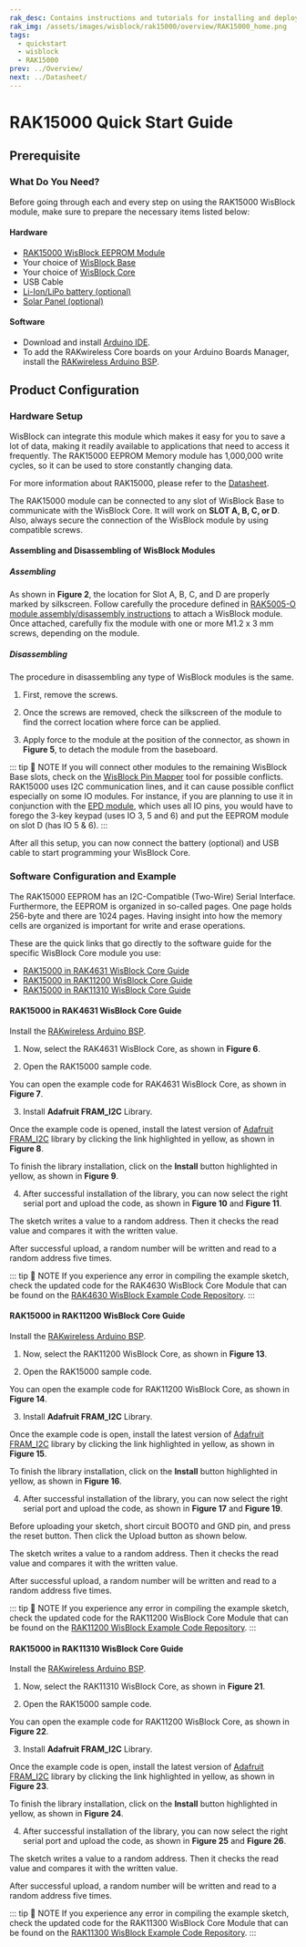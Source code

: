 ```yaml
---
rak_desc: Contains instructions and tutorials for installing and deploying your RAK15000. Instructions are written in a detailed and step-by-step manner for an easier experience in setting up your device. Aside from the hardware configuration, it also contains a software setup that includes detailed example codes that will help you get started.
rak_img: /assets/images/wisblock/rak15000/overview/RAK15000_home.png
tags:
  - quickstart
  - wisblock
  - RAK15000
prev: ../Overview/ 
next: ../Datasheet/ 
---
```


# RAK15000 Quick Start Guide

## Prerequisite

### What Do You Need?

Before going through each and every step on using the RAK15000 WisBlock module, make sure to prepare the necessary items listed below:

#### Hardware

- [RAK15000 WisBlock EEPROM Module](https://store.rakwireless.com/collections/wisblock-storage/products/wisblock-eeprom-module-rak15000)
- Your choice of [WisBlock Base](https://store.rakwireless.com/collections/wisblock-base) 
- Your choice of [WisBlock Core](https://store.rakwireless.com/collections/wisblock-core)
- USB Cable
- [Li-Ion/LiPo battery (optional)](https://store.rakwireless.com/products/battery-connector-cable)
- [Solar Panel (optional)](https://store.rakwireless.com/products/solar-panel-connector-cable)

#### Software

- Download and install [Arduino IDE](https://www.arduino.cc/en/Main/Software).
- To add the RAKwireless Core boards on your Arduino Boards Manager, install the [RAKwireless Arduino BSP](https://github.com/RAKWireless/RAKwireless-Arduino-BSP-Index).

## Product Configuration

### Hardware Setup

WisBlock can integrate this module which makes it easy for you to save a lot of data, making it readily available to applications that need to access it frequently. The RAK15000 EEPROM Memory module has 1,000,000 write cycles, so it can be used to store constantly changing data.

For more information about RAK15000, please refer to the [Datasheet](../Datasheet/).

The RAK15000 module can be connected to any slot of WisBlock Base to communicate with the WisBlock Core. It will work on **SLOT A, B, C, or D**. Also, always secure the connection of the WisBlock module by using compatible screws.

<rk-img
  src="/assets/images/wisblock/rak15000/quickstart/rak15000_mounting.png"
  width="70%"
  caption="RAK15000 connection to WisBlock Base"
/>

#### Assembling and Disassembling of WisBlock Modules

##### Assembling

As shown in **Figure 2**, the location for Slot A, B, C, and D are properly marked by silkscreen. Follow carefully the procedure defined in [RAK5005-O module assembly/disassembly instructions](https://docs.rakwireless.com/Knowledge-Hub/Learn/RAK5005-O-Baseboard-Installation-Guide/) to attach a WisBlock module. Once attached, carefully fix the module with one or more M1.2 x 3&nbsp;mm screws, depending on the module.

<rk-img
  src="/assets/images/wisblock/rak15000/quickstart/wisblock-sensor-silkscreen.png"
  width="70%"
  caption="Sensor connection to WisBlock Base"
/>

##### Disassembling

The procedure in disassembling any type of WisBlock modules is the same. 

1. First, remove the screws.  

<rk-img
  src="/assets/images/wisblock/rak15000/quickstart/removing-screws.png"
  width="70%"
  caption="Removing screws from the WisBlock module"
/>

2. Once the screws are removed, check the silkscreen of the module to find the correct location where force can be applied.

<rk-img
  src="/assets/images/wisblock/rak15000/quickstart/detaching-silkscreen.png"
  width="70%"
  caption="Detaching silkscreen on the WisBlock module"
/>

3. Apply force to the module at the position of the connector, as shown in **Figure 5**, to detach the module from the baseboard.

<rk-img
  src="/assets/images/wisblock/rak15000/quickstart/detaching-module.png"
  width="70%"
  caption="Applying even forces on the proper location of a WisBlock module"
/>

::: tip 📝 NOTE
If you will connect other modules to the remaining WisBlock Base slots, check on the [WisBlock Pin Mapper](https://docs.rakwireless.com/Knowledge-Hub/Pin-Mapper/) tool for possible conflicts. RAK15000 uses I2C communication lines, and it can cause possible conflict especially on some IO modules. For instance, if you are planning to use it in conjunction with the [EPD module](https://store.rakwireless.com/products/wisblock-epd-module-rak14000?utm_source=WisBlockRAK14000&utm_medium=Document&utm_campaign=BuyFromStore), which uses all IO pins, you would have to forego the 3-key keypad (uses IO 3, 5 and 6) and put the EEPROM module on slot D (has IO 5 & 6).
:::

After all this setup, you can now connect the battery (optional) and USB cable to start programming your WisBlock Core.

### Software Configuration and Example

The RAK15000 EEPROM has an I2C-Compatible (Two-Wire) Serial Interface. Furthermore, the EEPROM is organized in so-called pages. One page holds 256-byte and there are 1024 pages. Having insight into how the memory cells are organized is important for write and erase operations.


These are the quick links that go directly to the software guide for the specific WisBlock Core module you use:

- [RAK15000 in RAK4631 WisBlock Core Guide](/Product-Categories/WisBlock/RAK15000/Quickstart/#rak15000-in-rak4631-wisblock-core-guide)
- [RAK15000 in RAK11200 WisBlock Core Guide](/Product-Categories/WisBlock/RAK15000/Quickstart/#rak15000-in-rak11200-wisblock-core-guide)
- [RAK15000 in RAK11310 WisBlock Core Guide](/Product-Categories/WisBlock/RAK15000/Quickstart/#rak15000-in-rak11310-wisblock-core-guide)

#### RAK15000 in RAK4631 WisBlock Core Guide

Install the [RAKwireless Arduino BSP](https://github.com/RAKWireless/RAKwireless-Arduino-BSP-Index).

1. Now, select the RAK4631 WisBlock Core, as shown in **Figure 6**.

<rk-img
  src="/assets/images/wisblock/rak15000/quickstart/rak4631_board.png"
  width="100%"
  caption="Selecting RAK4631 as the WisBlock Core"
/>


2. Open the RAK15000 sample code.

You can open the example code for RAK4631 WisBlock Core, as shown in **Figure 7**.

<rk-img
  src="/assets/images/wisblock/rak15000/quickstart/rak4631_rak15000.png"
  width="100%"
  caption="Opening the RAK15000 example code for the RAK4631 WisBlock Core"
/>

3. Install **Adafruit FRAM_I2C** Library.

Once the example code is opened, install the latest version of [Adafruit FRAM_I2C](https://github.com/adafruit/Adafruit_FRAM_I2C) library by clicking the link highlighted in yellow, as shown in **Figure 8**.

<rk-img
  src="/assets/images/wisblock/rak15000/quickstart/rak4631_lib.png"
  width="100%"
  caption="Opening Adafruit EEPROM library"
/>

To finish the library installation, click on the **Install** button highlighted in yellow, as shown in **Figure 9**.
<rk-img
  src="/assets/images/wisblock/rak15000/quickstart/rak4631_adafruit_eeprom.png"
  width="100%"
  caption="Installing the Adafruit EEPROM library"
/>

4. After successful installation of the library, you can now select the right serial port and upload the code, as shown in **Figure 10** and **Figure 11**.

<rk-img
  src="/assets/images/wisblock/rak15000/quickstart/rak4631_select_port.png"
  width="100%"
  caption="Selecting the correct Serial Port"
/>

<rk-img
  src="/assets/images/wisblock/rak15000/quickstart/rak4631_upload.png"
  width="100%"
  caption="Uploading the RAK15000 example code"
/>

The sketch writes a value to a random address. Then it checks the read value and compares it with the written value.

After successful upload, a random number will be written and read to a random address five times.

<rk-img
  src="/assets/images/wisblock/rak15000/quickstart/rak4630_logs.png"
  width="90%"
  caption="RAK15000 example code logs"
/>


::: tip 📝 NOTE
If you experience any error in compiling the example sketch, check the updated code for the RAK4630 WisBlock Core Module that can be found on the [RAK4630 WisBlock Example Code Repository](https://github.com/RAKWireless/WisBlock/tree/master/examples/common/sensors/RAK15000_EEPROM_AT24C02).
:::

#### RAK15000 in RAK11200 WisBlock Core Guide

Install the [RAKwireless Arduino BSP](https://github.com/RAKWireless/RAKwireless-Arduino-BSP-Index).

1. Now, select the RAK11200 WisBlock Core, as shown in **Figure 13**.

<rk-img
  src="/assets/images/wisblock/rak15000/quickstart/rak11200_board.png"
  width="100%"
  caption="Selecting RAK11200 as the WisBlock Core"
/>

2. Open the RAK15000 sample code.

You can open the example code for RAK11200 WisBlock Core, as shown in **Figure 14**.

<rk-img
  src="/assets/images/wisblock/rak15000/quickstart/rak11200_rak15000.png"
  width="100%"
  caption="Opening the RAK15000 example code for the RAK4631 WisBlock Core"
/>

3. Install **Adafruit FRAM_I2C** Library.

Once the example code is open, install the latest version of [Adafruit FRAM_I2C](https://github.com/adafruit/Adafruit_FRAM_I2C) library by clicking the link highlighted in yellow, as shown in **Figure 15**.

<rk-img
  src="/assets/images/wisblock/rak15000/quickstart/rak11200_lib.png"
  width="100%"
  caption="Opening the Adafruit EEPROM library"
/>

To finish the library installation, click on the **Install** button highlighted in yellow, as shown in **Figure 16**.
<rk-img
  src="/assets/images/wisblock/rak15000/quickstart/rak11200_adafruit_eeprom.png"
  width="100%"
  caption="Installing the Adafruit EEPROM library"
/>

4. After successful installation of the library, you can now select the right serial port and upload the code, as shown in **Figure 17** and **Figure 19**.

<rk-img
  src="/assets/images/wisblock/rak15000/quickstart/rak11200_select_port.png"
  width="100%"
  caption="Selecting the correct Serial Port"
/>

Before uploading your sketch, short circuit BOOT0 and GND pin, and press the reset button. Then click the Upload button as shown below.

<rk-img
  src="/assets/images/wisblock/rak11200/quickstart/rak11200-Boot0-for-flashing.png"
  width="50%"
  caption="Force ESP32 Download mode"
/>

<rk-img
  src="/assets/images/wisblock/rak15000/quickstart/rak11200_upload.png"
  width="100%"
  caption="Uploading the RAK15000 example code"
/>

The sketch writes a value to a random address. Then it checks the read value and compares it with the written value.

After successful upload, a random number will be written and read to a random address five times.

<rk-img
  src="/assets/images/wisblock/rak15000/quickstart/rak11200_logs.png"
  width="90%"
  caption="RAK15000 example code logs"
/>

::: tip 📝 NOTE
If you experience any error in compiling the example sketch, check the updated code for the RAK11200 WisBlock Core Module that can be found on the [RAK11200 WisBlock Example Code Repository](https://github.com/RAKWireless/WisBlock/tree/master/examples/common/sensors/RAK15000_EEPROM_AT24C02).
:::


#### RAK15000 in RAK11310 WisBlock Core Guide

Install the [RAKwireless Arduino BSP](https://github.com/RAKWireless/RAKwireless-Arduino-BSP-Index).

1. Now, select the RAK11310 WisBlock Core, as shown in **Figure 21**.

<rk-img
  src="/assets/images/wisblock/rak15000/quickstart/rak11300_board.png"
  width="100%"
  caption="Selecting RAK11310 as the WisBlock Core"
/>

2. Open the RAK15000 sample code.

You can open the example code for RAK11200 WisBlock Core, as shown in **Figure 22**.

<rk-img
  src="/assets/images/wisblock/rak15000/quickstart/rak11300_rak15000.png"
  width="100%"
  caption="Opening the RAK15000 example code for the RAK4631 WisBlock Core"
/>

3. Install **Adafruit FRAM_I2C** Library.

Once the example code is open, install the latest version of [Adafruit FRAM_I2C](https://github.com/adafruit/Adafruit_FRAM_I2C) library by clicking the link highlighted in yellow, as shown in **Figure 23**.

<rk-img
  src="/assets/images/wisblock/rak15000/quickstart/rak11200_adafruit_eeprom.png"
  width="100%"
  caption="Opening the Adafruit EEPROM library"
/>

To finish the library installation, click on the **Install** button highlighted in yellow, as shown in **Figure 24**.
<rk-img
  src="/assets/images/wisblock/rak15000/quickstart/rak11200_lib.png"
  width="100%"
  caption="Installing the Adafruit EEPROM library"
/>

4. After successful installation of the library, you can now select the right serial port and upload the code, as shown in **Figure 25** and **Figure 26**.

<rk-img
  src="/assets/images/wisblock/rak15000/quickstart/rak11300_select_port.png"
  width="100%"
  caption="Selecting the correct Serial Port"
/>

<rk-img
  src="/assets/images/wisblock/rak15000/quickstart/rak11300_upload.png"
  width="100%"
  caption="Uploading the RAK15000 example code"
/>

The sketch writes a value to a random address. Then it checks the read value and compares it with the written value.

After successful upload, a random number will be written and read to a random address five times.

<rk-img
  src="/assets/images/wisblock/rak15000/quickstart/rak11300_logs.png"
  width="90%"
  caption="RAK15000 example code logs"
/>

::: tip 📝 NOTE
If you experience any error in compiling the example sketch, check the updated code for the RAK11300 WisBlock Core Module that can be found on the [RAK11300 WisBlock Example Code Repository](https://github.com/RAKWireless/WisBlock/tree/master/examples/common/sensors/RAK15000_EEPROM_AT24C02).
:::

<!-- checking how to import the project to platformio

#### PlatformIO Setup (optional)

1. Install the original PlatformIO platform as showing in [PlatformIO First Install](https://github.com/RAKWireless/WisBlock/blob/master/PlatformIO/README.md#first-install) section.

- For WisBlock Core RAK4631 install **Nordic nRF52** platform
- For WisBlock Core RAK11200 install **Espressif 32** platform
- For WisBlock Core RAK11310 install **Raspberry Pi RP2040** platform

2. Open a project example that uses the new installed platform.

Launch Visual Studio Code and select PlatformIO PIO Home.

On **PIO Home** click on **Project Examples**.

Choose **arduino-blink** project then click on **Import** button.

<rk-img
  src="/assets/images/wisblock/rak14002/quickstart/rp2040_arduino_blink.png"
  width="50%"
  caption="Import arduino-blink project"
/>

Click **Yes** button on trust window.

<rk-img
  src="/assets/images/wisblock/rak14002/quickstart/rp2040_trust.png"
  width="50%"
  caption="PlatformIO trust authors"
/>

3. Build the project and ignore warnings and errors.

4. Download and install the [RAK_PATCH script](https://raw.githubusercontent.com/RAKWireless/WisBlock/master/PlatformIO/RAK_PATCH.zip)

Unzip the contents of RAK_PATCH.zip into folder RAK_PATCH in your PlatformIO installation folder.
The table below shows the PlatformIO installation directory for each operating system.


:::tip 📝 NOTE:
This procedure was tested only on Windows 10 and Ubuntu.
:::

| PlatformIO path on different OS   | |   
| :--- | :--- |    
| Windows 10 | `%UserProfile%\.platformio\` | 
| Linux | `~/.platformio/` | 
| MacOS | `/Users/{Your_User_id}/.platformio/` | 


The figure below shows the PlatformIO installation directory on Windows 10.

<rk-img
  src="/assets/images/wisblock/rak14002/quickstart/rak_patch_folder.png"
  width="70%"
  caption="RAK patch folder on Windows"
/>

Open a command prompt in **%UserProfile%.platformio\RAK_PATCH** folder and execute python ./rak_patch.py.

<rk-img
  src="/assets/images/wisblock/rak14002/quickstart/rak_patch_installed.png"
  width="70%"
  caption="RAK patch installed on Windows"
/>

:::warning ⚠️ WARNING    
In case of any platform update on PlatformIO, the RAK_PATCH script must be executed again after the platform update.
:::

After installing the **RAK_PATCH** on PlatformIO you can import the entire Arduino project to PlatformIO.

5. Import Arduino Project to PlatformIO.

Open PlatformIO PIO Home and select **Import Arduino Project** as shown in **Figure 29**.
<rk-img
  src="/assets/images/wisblock/rak15000/quickstart/pio-home-import.png"
  width="100%"
  caption="Import RAK15000 Arduino Project"
/>

Select your favorite **WisBlock Core Board** as shown in **Figure 30**. Then choose the directory of the RAK15000 Arduino Project.
<rk-img
  src="/assets/images/wisblock/rak15000/quickstart/import-project.png"
  width="100%"
  caption="Select WisBlock Core Board and Arduino project folder"
/>

To finish import, click on **Import** button as shown in **Figure 31**.
<rk-img
  src="/assets/images/wisblock/rak15000/quickstart/finish-import.png"
  width="100%"
  caption="Finish project import"
/>

Click **Yes** button on trust window.

<rk-img
  src="/assets/images/wisblock/rak15000/quickstart/rp2040_trust.png"
  width="50%"
  caption="PlatformIO trust authors"
/>

```
[env:wiscore_rak4631]
platform = nordicnrf52
board = wiscore_rak4631
framework = arduino
upload_port = COM4
lib_deps = 
    Adafruit_FRAM_I2C
```

6. Build imported project on PlatformIO.

Now we can build the project by clicking on highlighted icon as shown in **Figure 32**.
<rk-img
  src="/assets/images/wisblock/rak14002/quickstart/build-project.png"
  width="100%"
  caption="Build Arduino imported project"
/>

7. Upload imported project on PlatformIO.

To upload the project on target board, click on the highlighted icon as shown in **Figure 33**.
<rk-img
  src="/assets/images/wisblock/rak14002/quickstart/upload-pio-project.png"
  width="100%"
  caption="Upload Arduino imported project"
/>
-->
